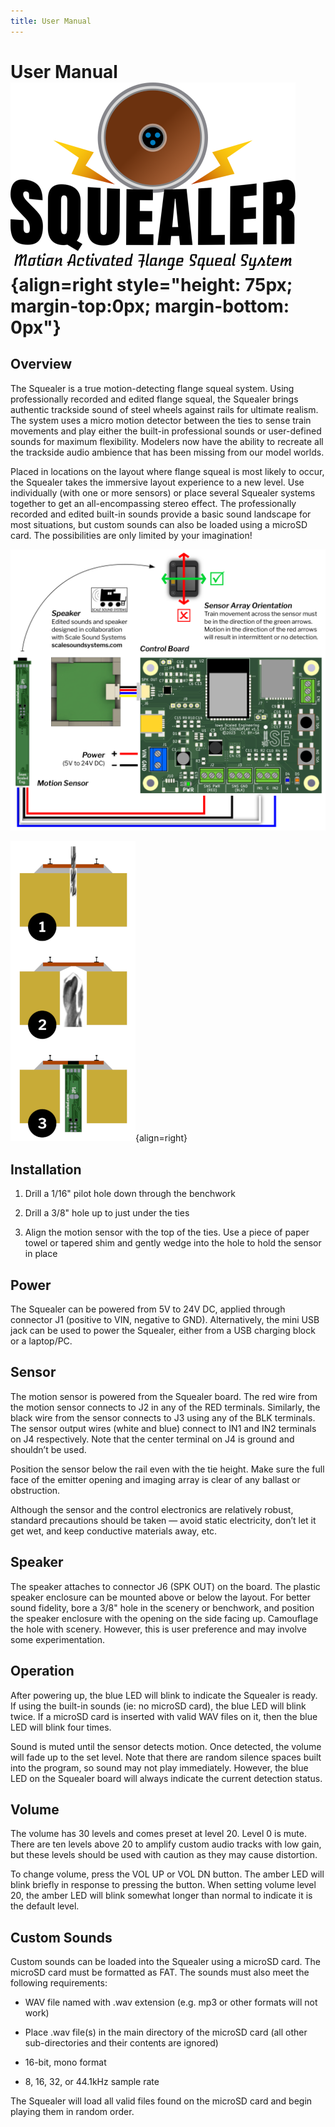 ```yaml
---
title: User Manual
---
```

# User Manual ![](img/squealer-logo.png){align=right style="height: 75px; margin-top:0px; margin-bottom: 0px"}

## Overview

The Squealer is a true motion-detecting flange squeal system.  Using
professionally recorded and edited flange squeal, the Squealer brings
authentic trackside sound of steel wheels against rails for ultimate
realism.  The system uses a micro motion detector between the ties to sense
train movements and play either the built-in professional sounds or
user-defined sounds for maximum flexibility.  Modelers now have the ability
to recreate all the trackside audio ambience that has been missing from our
model worlds.

Placed in locations on the layout where flange squeal is most likely to
occur, the Squealer takes the immersive layout experience to a new level. 
Use individually (with one or more sensors) or place several Squealer
systems together to get an all-encompassing stereo effect.  The
professionally recorded and edited built-in sounds provide a basic sound
landscape for most situations, but custom sounds can also be loaded using a
microSD card.  The possibilities are only limited by your imagination!

![](img/install2.png)

![](img/install1.png){align=right}
## Installation

1.  Drill a 1/16" pilot hole down through the benchwork

2.  Drill a 3/8" hole up to just under the ties

3.  Align the motion sensor with the top of the ties.  Use a piece of paper
towel or tapered shim and gently wedge into the hole to hold the sensor in
place

## Power

The Squealer can be powered from 5V to 24V DC, applied through connector J1
(positive to VIN, negative to GND).  Alternatively, the mini USB jack can be
used to power the Squealer, either from a USB charging block or a laptop/PC.

## Sensor

The motion sensor is powered from the Squealer board.  The red wire from the
motion sensor connects to J2 in any of the RED terminals.  Similarly, the
black wire from the sensor connects to J3 using any of the BLK terminals. 
The sensor output wires (white and blue) connect to IN1 and IN2 terminals on
J4 respectively.  Note that the center terminal on J4 is ground and
shouldn’t be used.

Position the sensor below the rail even with the tie height.  Make sure the
full face of the emitter opening and imaging array is clear of any ballast
or obstruction.

Although the sensor and the control electronics are relatively robust,
standard precautions should be taken — avoid static electricity, don’t let
it get wet, and keep conductive materials away, etc.

## Speaker

The speaker attaches to connector J6 (SPK OUT) on the board.  The plastic
speaker enclosure can be mounted above or below the layout.  For better
sound fidelity, bore a 3/8" hole in the scenery or benchwork, and position
the speaker enclosure with the opening on the side facing up.  Camouflage
the hole with scenery.  However, this is user preference and may involve
some experimentation.

## Operation

After powering up, the blue LED will blink to indicate the Squealer is
ready.  If using the built-in sounds (ie: no microSD card), the blue LED
will blink twice.  If a microSD card is inserted with valid WAV files on it,
then the blue LED will blink four times.

Sound is muted until the sensor detects motion.  Once detected, the volume
will fade up to the set level.  Note that there are random silence spaces
built into the program, so sound may not play immediately.  However, the
blue LED on the Squealer board will always indicate the current detection
status.

## Volume

The volume has 30 levels and comes preset at level 20.  Level 0 is mute. 
There are ten levels above 20 to amplify custom audio tracks with low gain,
but these levels should be used with caution as they may cause distortion.

To change volume, press the VOL UP or VOL DN button.  The amber LED will
blink briefly in response to pressing the button.  When setting volume level
20, the amber LED will blink somewhat longer than normal to indicate it is
the default level.

## Custom Sounds

Custom sounds can be loaded into the Squealer using a microSD card.  The
microSD card must be formatted as FAT.  The sounds must also meet the
following requirements:

* WAV file named with .wav extension (e.g. mp3 or other formats will not work)

* Place .wav file(s) in the main directory of the microSD card (all other sub-directories
  and their contents are ignored)

* 16-bit, mono format

* 8, 16, 32, or 44.1kHz sample rate

The Squealer will load all valid files found on the microSD card and begin
playing them in random order.
